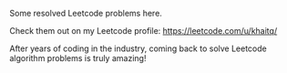 
Some resolved Leetcode problems here.

Check them out on my Leetcode profile: https://leetcode.com/u/khaitq/ 

After years of coding in the industry, coming back to solve Leetcode algorithm problems is truly amazing!
